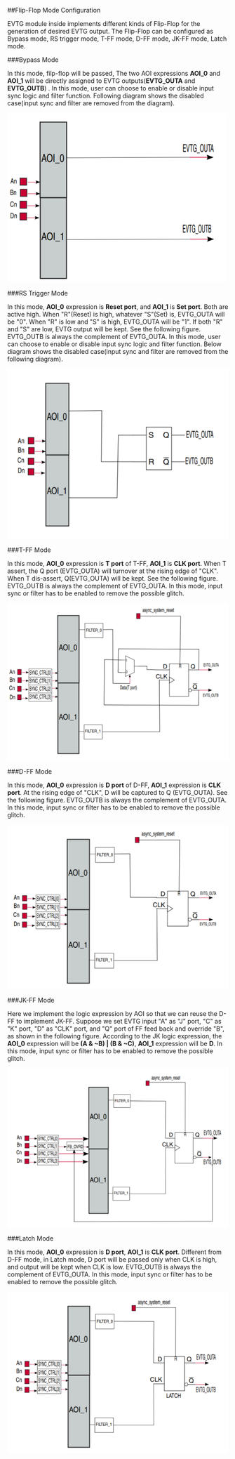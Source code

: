 ##Flip-Flop Mode Configuration

EVTG module inside implements different kinds of Flip-Flop for the generation of
desired EVTG output. The Flip-Flop can be configured as Bypass mode, RS trigger
mode, T-FF mode, D-FF mode, JK-FF mode, Latch mode.

###Bypass Mode

In this mode, filp-flop will be passed, The two AOI expressions **AOI_0** and **AOI_1**
will be directly assigned to EVTG outputs(**EVTG_OUTA** and **EVTG_OUTB**) .
In this mode, user can choose to enable or disable input sync logic and filter function.
Following diagram shows the disabled case(input sync and filter are removed from the
diagram).

![Bypass_mode](bypass.png)  

###RS Trigger Mode

In this mode, **AOI_0** expression is **Reset port**, and **AOI_1** is **Set port**. Both are active
high. When "R"(Reset) is high, whatever "S"(Set) is, EVTG_OUTA will be "0". When
"R" is low and "S" is high, EVTG_OUTA will be "1". If both "R" and "S" are low,
EVTG output will be kept. See the following figure.
EVTG_OUTB is always the complement of EVTG_OUTA.
In this mode, user can choose to enable or disable input sync logic and filter function.
Below diagram shows the disabled case(input sync and filter are removed from the
following diagram).

![RS-Mode](RS-FF.png)  

###T-FF Mode

In this mode, **AOI_0** expression is **T port** of T-FF, **AOI_1** is **CLK port**. When T assert,
the Q port (EVTG_OUTA) will turnover at the rising edge of "CLK". When T dis-assert,
Q(EVTG_OUTA) will be kept. See the following figure.
EVTG_OUTB is always the complement of EVTG_OUTA.
In this mode, input sync or filter has to be enabled to remove the possible glitch.

![T-FF](T-FF.png)  

###D-FF Mode

In this mode, **AOI_0** expression is **D port** of D-FF, **AOI_1** expression is **CLK port**. At the
rising edge of "CLK", D will be captured to Q (EVTG_OUTA). See the following figure.
EVTG_OUTB is always the complement of EVTG_OUTA.
In this mode, input sync or filter has to be enabled to remove the possible glitch.

![D-FF](D-FF.png)  

###JK-FF Mode

Here we implement the logic expression by AOI so that we can reuse the D-FF to
implement JK-FF. Suppose we set EVTG input "A" as "J" port, "C" as "K" port, "D"
as "CLK" port, and "Q" port of FF feed back and override "B", as shown in the
following figure. According to the JK logic expression, the **AOI_0** expression will be
**(A & ~B) | (B & ~C)**, **AOI_1** expression will be **D**.
In this mode, input sync or filter has to be enabled to remove the possible glitch.

![JK-FF](JK-FF.png)  

###Latch Mode

In this mode, **AOI_0** expression is **D port**, **AOI_1** is **CLK port**. Different from D-FF
mode, in Latch mode, D port will be passed only when CLK is high, and output will be
kept when CLK is low.
EVTG_OUTB is always the complement of EVTG_OUTA.
In this mode, input sync or filter has to be enabled to remove the possible glitch.

![Latch](Latch.png)  
  